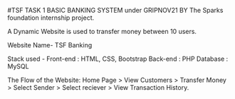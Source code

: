 #TSF TASK 1
BASIC BANKING SYSTEM under GRIPNOV21 BY The Sparks foundation internship project.

A Dynamic Website is used to transfer money between 10 users.

Website Name- TSF Banking

Stack used -
Front-end : HTML, CSS, Bootstrap
Back-end : PHP
Database : MySQL

The Flow of the Website: Home Page > View Customers > Transfer Money > Select Sender > Select reciever > View Transaction History.
